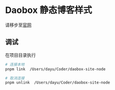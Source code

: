 # Daobox 静态博客样式

请移步至[官网](https://publish.everkm.cn/)


## 调试

在项目目录执行

```bash
# 连接本地
pnpm link  /Users/dayu/Coder/daobox-site-node

# 取消连接
pnpm unlink  /Users/dayu/Coder/daobox-site-node
```